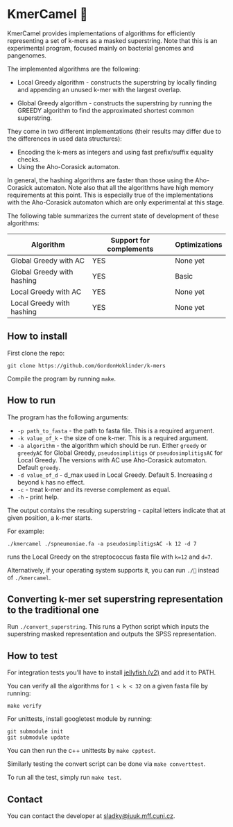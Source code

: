 # KmerCamel 🐫
KmerCamel provides implementations of algorithms for efficiently representing a set of k-mers as a masked superstring.
Note that this is an experimental program, focused mainly on bacterial genomes and pangenomes.

The implemented algorithms are the following:
- Local Greedy algorithm	 - constructs the superstring by locally finding and appending an unused k-mer with the largest overlap.

- Global Greedy algorithm - constructs the superstring by running the GREEDY algorithm to find the approximated shortest common superstring.

They come in two different implementations (their results may differ due to the differences in used data structures):
- Encoding the k-mers as integers and using fast prefix/suffix equality checks.
- Using the Aho-Corasick automaton.

In general, the hashing algorithms are faster than those using the Aho-Corasick automaton.
Note also that all the algorithms have high memory requirements at this point.
This is especially true of the implementations with the Aho-Corasick automaton which are only experimental at this stage.

The following table summarizes the current state of development of these algorithms:

| Algorithm                     | Support for complements | Optimizations       | 
|-------------------------------|-------------------------|---------------------|
| Global Greedy with AC         | YES                     | None yet            |
| Global Greedy with hashing    | YES                     | Basic               |
| Local Greedy with AC          | YES                     | None yet            |
| Local Greedy with hashing     | YES                     | None yet            |

## How to install

First clone the repo:

```
git clone https://github.com/GordonHoklinder/k-mers
```

Compile the program by running `make`.


## How to run

The program has the following arguments:

- `-p path_to_fasta` - the path to fasta file. This is a required argument.
- `-k value_of_k` - the size of one k-mer. This is a required argument.
- `-a algorithm` - the algorithm which should be run. Either `greedy` or `greedyAC` for Global Greedy, `pseudosimplitigs` or `pseudosimplitigsAC` for Local Greedy.
The versions with AC use Aho-Corasick automaton. Default `greedy`.
- `-d value_of_d` - d_max used in Local Greedy. Default 5. Increasing `d` beyond `k` has no effect.
- `-c` - treat k-mer and its reverse complement as equal.
- `-h` - print help.


The output contains the resulting superstring - capital letters indicate that at given position, a k-mer starts.

For example:

```
./kmercamel ./spneumoniae.fa -a pseudosimplitigsAC -k 12 -d 7
```

runs the Local Greedy on the streptococcus fasta file with `k=12` and `d=7`.

Alternatively, if your operating system supports it, you can run `./🐫` instead of `./kmercamel`.

## Converting k-mer set superstring representation to the traditional one

Run `./convert_superstring`. This runs a Python script which inputs the superstring masked representation and outputs the SPSS representation.

## How to test


For integration tests you'll have to install [jellyfish (v2)](https://github.com/gmarcais/Jellyfish)
and add it to PATH.

You can verify all the algorithms for `1 < k < 32` on a given fasta file by running:

```
make verify
```

For unittests, install googletest module by running:

```
git submodule init
git submodule update
```

You can then run the c++ unittests by `make cpptest`.

Similarly testing the convert script can be done via `make converttest`.

To run all the test, simply run `make test`.

## Contact

You can contact the developer at [sladky@iuuk.mff.cuni.cz](mailto:sladky@iuuk.mff.cuni.cz).

